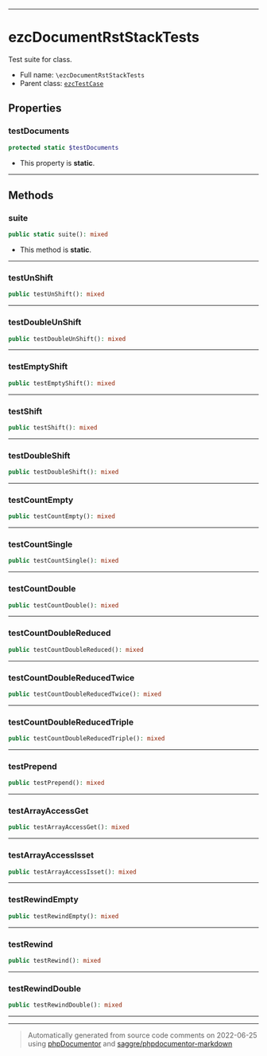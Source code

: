 ***

# ezcDocumentRstStackTests

Test suite for class.



* Full name: `\ezcDocumentRstStackTests`
* Parent class: [`ezcTestCase`](./ezcTestCase.md)



## Properties


### testDocuments



```php
protected static $testDocuments
```



* This property is **static**.


***

## Methods


### suite



```php
public static suite(): mixed
```



* This method is **static**.







***

### testUnShift



```php
public testUnShift(): mixed
```











***

### testDoubleUnShift



```php
public testDoubleUnShift(): mixed
```











***

### testEmptyShift



```php
public testEmptyShift(): mixed
```











***

### testShift



```php
public testShift(): mixed
```











***

### testDoubleShift



```php
public testDoubleShift(): mixed
```











***

### testCountEmpty



```php
public testCountEmpty(): mixed
```











***

### testCountSingle



```php
public testCountSingle(): mixed
```











***

### testCountDouble



```php
public testCountDouble(): mixed
```











***

### testCountDoubleReduced



```php
public testCountDoubleReduced(): mixed
```











***

### testCountDoubleReducedTwice



```php
public testCountDoubleReducedTwice(): mixed
```











***

### testCountDoubleReducedTriple



```php
public testCountDoubleReducedTriple(): mixed
```











***

### testPrepend



```php
public testPrepend(): mixed
```











***

### testArrayAccessGet



```php
public testArrayAccessGet(): mixed
```











***

### testArrayAccessIsset



```php
public testArrayAccessIsset(): mixed
```











***

### testRewindEmpty



```php
public testRewindEmpty(): mixed
```











***

### testRewind



```php
public testRewind(): mixed
```











***

### testRewindDouble



```php
public testRewindDouble(): mixed
```











***


***
> Automatically generated from source code comments on 2022-06-25 using [phpDocumentor](http://www.phpdoc.org/) and [saggre/phpdocumentor-markdown](https://github.com/Saggre/phpDocumentor-markdown)
